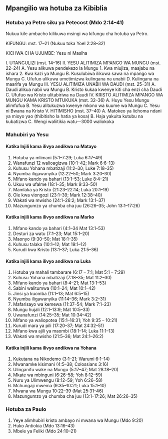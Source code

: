 ## Mpangilio wa hotuba za Kibiblia

### Hotuba ya Petro siku ya Petecost (Mdo 2:14–41)

Nukuu kile ambacho kilikuwa msingi wa kifungu cha hotuba ya Petro.

KIFUNGU: mst. 17–21 (Nukuu toka Yoel 2:28–32)

KICHWA CHA UJUMBE: Yesu ni Masiha

I.  UTANGULIZI (mst. 14–16)
II.  YESU ALITIMIZA MPANGO WA MUNGU (mst. 22–24)
  A.  Yesu alikuwa pendekezo la Mungu
    1.  Kwa miujiza, maajabu na ishara
    2.  Kwa kazi ya Mungu
  B.  Kusulubiwa ilikuwa sawa na mpango wa Mungu
  C.  Ufufuo ulikuwa umetimizwa kulingana na unabii
  D.  Kulingana na maarifa ya Mungu
III.  YESU ALITIMIZA UNABII WA DAUDI (mst. 25–31)
  A.  Daudi alikua nabii wa Mungu
  B.  Kristo kukaa kwenye kiti cha enzi cha Daudi
  C.  Ufufuo wa Kristo ulitabiriwa na Daudi
IV.  KRISTO ALITIMIZA MPANGO WA MUNGU KAMA KRISTO MTUKUKA (mst. 32–36)
  A.  Huyu Yesu Mungu alimfufua
  B.  Yesu alitukuzwa kwenye mkono wa kuume wa Mungu
  C.  Yesu ni Bwana na Kristo
V.  HITIMISHO (mst. 37–40)
  A.  Matokeo ya lichoma ndani ya mioyo yao (thibitisho la hatia ya kosa)
  B.  Haja yakuita kutubu na kubatizwa
  C.  Wengi waliitikia watu—3000 waliokoka

### Mahubiri ya Yesu

#### Katika Injili kama ilivyo andikwa na Matayo

1. Hotuba ya mlimani (5:1–7:29; Luka 6:17–49)
2. Wanafunzi 12 walioagizwa (10:1–42; Mark 6:6–13)
3. Kuhusu Yohana mbatizaji (11:2–30; Luke 7:18–35)
4. Nyumba iligawanyika (12:22–50; Mark 3:20–30)
5. Mifano kando ya bahari (13:1–53; Luke 8:4–21)
6. Ukuu wa ufalme (18:1–35; Mark 9:33–50)
7. Mamlaka ya Kristo (21:23–22:14; Luka 20:1–19)
8. Ole kwa viongozi (23:1–39; Mark 12:38–40)
9. Wakati wa mwisho (24:1–26:2; Mark 13:1–37)
10. Mazungumzo ya chumba cha juu (26:26–35; John 13:1–17:26)

#### Katika injili kama ilivyo andikwa na Marko

1. Mifano kando ya bahari (4:1–34 Mat 13:1–53)
2. Desturi za watu (7:1–23; Mat 15:1–20)
3. Maonyo (9:30–50; Mat 18:1–35)
4. Kuhusu talaka (10:1–12; Mat 19:1–12)
5. Kurudi kwa Kristo (13:1–37; Luka 21:5–36)

#### Katika injili kama ilivyo andikwa na Luka

1. Hotuba ya mahali tambarare (6:17 – 7:1; Mat 5:1 – 7:29)
2. Kuhusu Yohana mbatizaji (7:18–35; Mat 11:2–30)
3. Mifano kando ya bahari (8:4–21; Mat 13:1–53)
4. Sabini walitumwa (10:1–24; Mat 10:1–42)
5. Jinsi ya kuomba (11:1–13; Mat 6:5–15)
6. Nyumba iligawanyika (11:14–36; Mark 3:2–31)
7. Mafarisayo wa kemewa (11:37–54; Mark 7:1–23)
8. Mungu hujali (12:1–13:9; Mat 10:5–33)
9. Uwanafunzi (14:25–35; Mat 10:34–42)
10. Mifano ya waliopotea (15:1–16:31; Yoh 9:35 – 10:21)
11. Kurudi mara ya pili (17:20–37; Mat 24:32–51)
12. Mifano kwa ajili ya maombi (18:1–14; Luka 11:1–13)
13. Wakati wa mwisho (21:5–36; Mat 24:1–26:2)

#### Katika injili kama ilivyo andikwa na Yohana

1. Kukutana na Nikodemo (3:1–21; Warumi 6:1–14)
2. Mwanamke kisimani (4:5–38; Colossians 3:16)
3. Ulinganifu wake na Mungu (5:17–47; Mat 28:18–20)
4. Mkate wa mbinguni (6:26–58; Yoh 8:12–59)
5. Nuru ya Ulimwengu (8:12–59; Yoh 6:26–58)
6. Mchungaji mwema (9:35–10:21; Luka 15:1–10)
7. Mwana wa Mungu 10:22–39 (Mat 25:31–46)
8. Mazungumzo ya chumba cha juu (13:1–17:26; Mat 26:26–35)

### Hotuba za Paulo

1. Yeye alimhubiri kristo ambayo ni mwana wa Mungu (Mdo 9:20)
2. Huko Antiokia (Mdo 13:16–43)
3. Mbele ya Feliki (Mdo 24:10–21)

